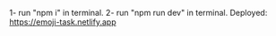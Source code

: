 1- run "npm i" in terminal.
2- run "npm run dev" in terminal.
Deployed: https://emoji-task.netlify.app
